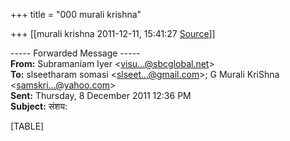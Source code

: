 +++
title = "000 murali krishna"

+++
[[murali krishna	2011-12-11, 15:41:27 [Source](https://groups.google.com/g/bvparishat/c/i6rGVw2ZT80)]]



  

----- Forwarded Message -----  
**From:** Subramaniam Iyer \<[visu...@sbcglobal.net]()\>  
**To:** slseetharam somasi \<[slseet...@gmail.com]()\>; G Murali KriShna \<[samskri...@yahoo.com]()\>  
**Sent:** Thursday, 8 December 2011 12:36 PM  
**Subject:** संशय:  
  

[TABLE]

  
  

